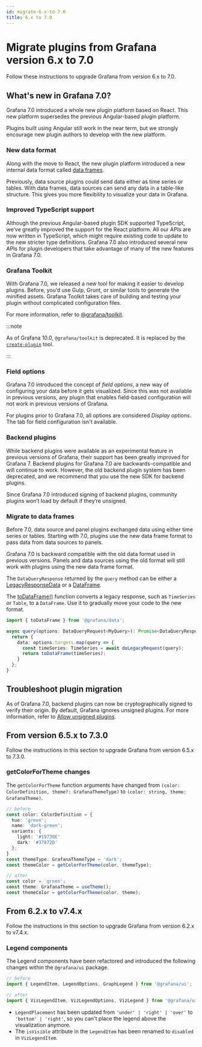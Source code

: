```yaml
---
id: migrate-6.x-to-7.0
title: 6.x to 7.0
---
```


# Migrate plugins from Grafana version 6.x to 7.0

Follow these instructions to upgrade Grafana from version 6.x to 7.0.

## What's new in Grafana 7.0?

Grafana 7.0 introduced a whole new plugin platform based on React. This new platform supersedes the previous Angular-based plugin platform.

Plugins built using Angular still work in the near term, but we strongly encourage new plugin authors to develop with the new platform.

### New data format

Along with the move to React, the new plugin platform introduced a new internal data format called [data frames](../../introduction/data-frames.md).

Previously, data source plugins could send data either as time series or tables. With data frames, data sources can send any data in a table-like structure. This gives you more flexibility to visualize your data in Grafana.

### Improved TypeScript support

Although the previous Angular-based plugin SDK supported TypeScript, we’ve greatly improved the support for the React platform. All our APIs are now written in TypeScript, which might require existing code to update to the new stricter type definitions. Grafana 7.0 also introduced several new APIs for plugin developers that take advantage of many of the new features in Grafana 7.0.

### Grafana Toolkit

With Grafana 7.0, we released a new tool for making it easier to develop plugins. Before, you’d use Gulp, Grunt, or similar tools to generate the minified assets. Grafana Toolkit takes care of building and testing your plugin without complicated configuration files.

For more information, refer to [@grafana/toolkit](https://www.npmjs.com/package/@grafana/toolkit).

:::note

As of Grafana 10.0, `@grafana/toolkit` is deprecated. It is replaced by the [`create-plugin`](../../get-started/) tool.

:::

### Field options

Grafana 7.0 introduced the concept of _field options_, a new way of configuring your data before it gets visualized. Since this was not available in previous versions, any plugin that enables field-based configuration will not work in previous versions of Grafana.

For plugins prior to Grafana 7.0, all options are considered _Display options_. The tab for field configuration isn't available.

### Backend plugins

While backend plugins were available as an experimental feature in previous versions of Grafana, their support has been greatly improved for Grafana 7. Backend plugins for Grafana 7.0 are backwards-compatible and will continue to work. However, the old backend plugin system has been deprecated, and we recommend that you use the new SDK for backend plugins.

Since Grafana 7.0 introduced signing of backend plugins, community plugins won’t load by default if they’re unsigned.

### Migrate to data frames

Before 7.0, data source and panel plugins exchanged data using either time series or tables. Starting with 7.0, plugins use the new data frame format to pass data from data sources to panels.

Grafana 7.0 is backward compatible with the old data format used in previous versions. Panels and data sources using the old format will still work with plugins using the new data frame format.

The `DataQueryResponse` returned by the `query` method can be either a [LegacyResponseData](https://github.com/grafana/grafana/blob/main/packages/grafana-data/src/types/datasource.ts#L419) or a [DataFrame](https://github.com/grafana/grafana/blob/main/packages/grafana-data/src/types/dataFrame.ts#L200).

The [toDataFrame()](https://github.com/grafana/grafana/blob/main/packages/grafana-data/src/dataframe/processDataFrame.ts#L309) function converts a legacy response, such as `TimeSeries` or `Table`, to a `DataFrame`. Use it to gradually move your code to the new format.

```ts
import { toDataFrame } from '@grafana/data';
```

```ts
async query(options: DataQueryRequest<MyQuery>): Promise<DataQueryResponse> {
  return {
    data: options.targets.map(query => {
      const timeSeries: TimeSeries = await doLegacyRequest(query);
      return toDataFrame(timeSeries);
    }
  };
}
```

## Troubleshoot plugin migration

As of Grafana 7.0, backend plugins can now be cryptographically signed to verify their origin. By default, Grafana ignores unsigned plugins. For more information, refer to [Allow unsigned plugins](https://grafana.com/docs/grafana/latest/administration/plugin-management#allow-unsigned-plugins).

## From version 6.5.x to 7.3.0

Follow the instructions in this section to upgrade Grafana from version 6.5.x to 7.3.0.

### getColorForTheme changes

The `getColorForTheme` function arguments have changed from `(color: ColorDefinition, theme?: GrafanaThemeType)` to `(color: string, theme: GrafanaTheme)`.

```ts
// before
const color: ColorDefinition = {
  hue: 'green';
  name: 'dark-green';
  variants: {
    light: '#19730E'
    dark: '#37872D'
  };
}
const themeType: GrafanaThemeType = 'dark';
const themeColor = getColorForTheme(color, themeType);

// after
const color = 'green';
const theme: GrafanaTheme = useTheme();
const themeColor = getColorForTheme(color, theme);

```

## From 6.2.x to v7.4.x

Follow the instructions in this section to upgrade Grafana from version 6.2.x to v7.4.x.

### Legend components

The Legend components have been refactored and introduced the following changes within the `@grafana/ui` package.

```ts
// before
import { LegendItem, LegendOptions, GraphLegend } from '@grafana/ui';

// after
import { VizLegendItem, VizLegendOptions, VizLegend } from '@grafana/ui';
```

- `LegendPlacement` has been updated from `'under' | 'right' | 'over'` to `'bottom' | 'right'`, so you can't place the legend above the visualization anymore.
- The `isVisible` attribute in the `LegendItem` has been renamed to `disabled` in `VizLegendItem`.

